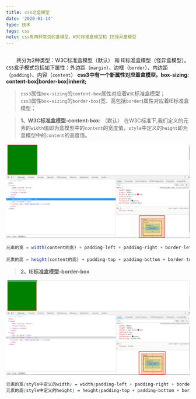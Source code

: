 ```yaml
---
title: css之盒模型
date: '2020-01-14'
type: 技术
tags: css
note: css有两种常见的盒模型，W3C标准盒模型和 IE怪异盒模型
---
```

```html
```
&#8195;&#8195;共分为2种类型：W3C标准盒模型（默认） 和 IE标准盒模型（怪异盒模型）。`CSS`盒子模式包括如下属性：外边距（`margin`）、边框（`border`）、内边距（`padding`）、内容（`content`） 
**css3中有一个新属性对应着盒模型。box-sizing: content-box|border-box|inherit;**

> `css3`属性`box-sizing`的`content-box`属性对应着`W3C`标准盒模型；  
> `css3`属性`box-sizing`的`border-box`(宽、高包括`border`)属性对应着IE标准盒模型；

> **1、W3C标准盒模型-content-box:** （默认）
在W3C标准下,我们定义的元素的`width`值即为盒模型中的`content`的宽度值，`style`中定义的`height`即为盒模型中的`content`的高度值。
<img src="../../images/w3c标准盒模型.png">
<!-- ![](https://user-gold-cdn.xitu.io/2019/4/7/169f7d2f1a0610ec?w=1905&h=974&f=png&s=111613) -->
        
```js
元素的宽 = width(content的宽) + padding-left + padding-right + border-left + border-right

元素的高 = height(content的高) + padding-top + padding-bottom + border-top + border-bottom
```

> **2、IE标准盒模型-border-box**

<img src="../../images/ie标准盒模型.png" alt="暂无数据">
<!-- ![](https://user-gold-cdn.xitu.io/2019/4/7/169f7d442ca565ab?w=1901&h=978&f=png&s=112557) -->
        
```css
元素的宽(style中定义的width) = width(padding-left + padding-right + border-left + border-right+content的宽)
元素的高(style中定义的height) = height(padding-top + padding-bottom + border-top + border-bottom+content的高)
```

